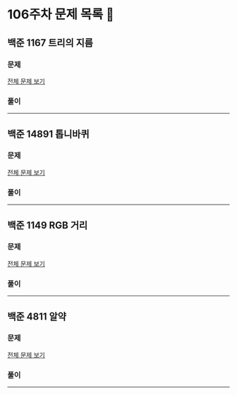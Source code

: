 # 106주차 문제 목록 📝

## 백준 1167 트리의 지름

### 문제

[전체 문제 보기](https://www.acmicpc.net/problem/1167)    

### 풀이

___

## 백준 14891 톱니바퀴

### 문제

[전체 문제 보기](https://www.acmicpc.net/problem/14891)

### 풀이

___

## 백준 1149 RGB 거리

### 문제

[전체 문제 보기](https://www.acmicpc.net/problem/1149)

### 풀이

___

## 백준 4811 알약


### 문제
[전체 문제 보기](https://www.acmicpc.net/problem/4811)

### 풀이

___
